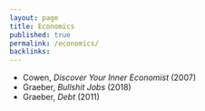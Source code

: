 ```yaml
---
layout: page
title: Economics
published: true
permalink: /economics/
backlinks: 
---
```


* Cowen, _Discover Your Inner Economist_ (2007) 
* Graeber, _Bullshit Jobs_ (2018) 
* Graeber, _Debt_ (2011) 
